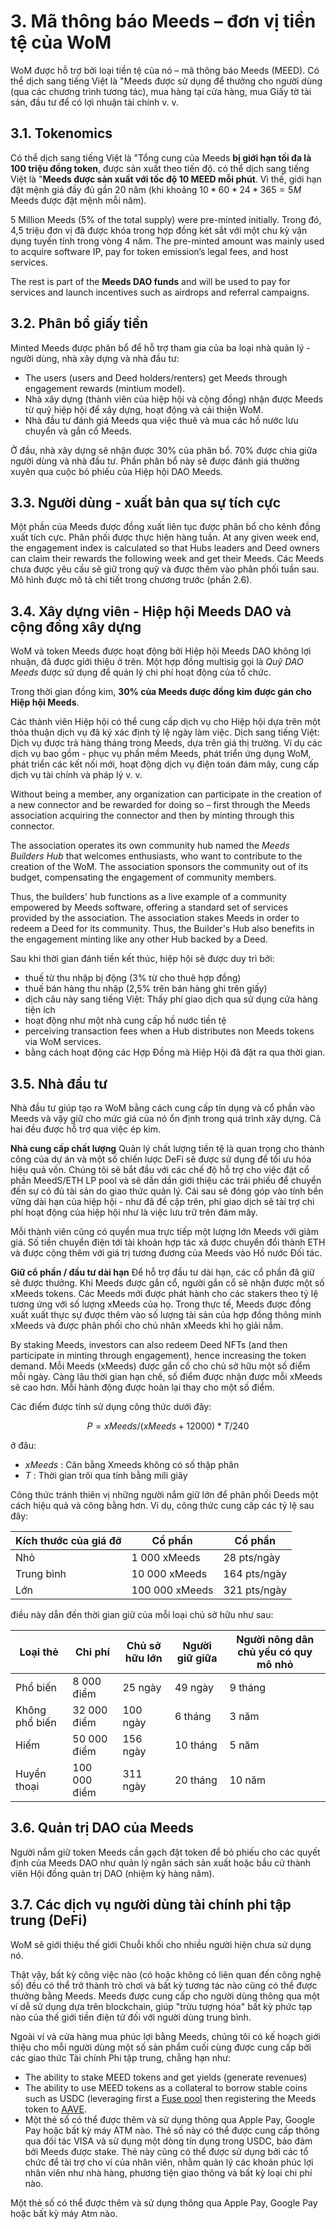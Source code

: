 # 3. Mã thông báo Meeds – đơn vị tiền tệ của WoM

WoM được hỗ trợ bởi loại tiền tệ của nó – mã thông báo Meeds (MEED). Có thể dịch sang tiếng Việt là "Meeds được sử dụng để thưởng cho người dùng (qua các chương trình tương tác), mua hàng tại cửa hàng, mua Giấy tờ tài sản, đầu tư để có lợi nhuận tài chính v. v.

## 3.1. Tokenomics

Có thể dịch sang tiếng Việt là "Tổng cung của Meeds **bị giới hạn tối đa là 100 triệu đồng token**, được sản xuất theo tiến độ. có thể dịch sang tiếng Việt là "**Meeds được sản xuất với tốc độ 10 MEED mỗi phút**. Vì thế, giới hạn đặt mệnh giá đầy đủ gần 20 năm (khi khoảng $10*60*24*365 = 5M$ Meeds được đặt mệnh mỗi năm).

5 Million Meeds (5% of the total supply) were pre-minted initially. Trong đó, 4,5 triệu đơn vị đã được khóa trong hợp đồng két sắt với một chu kỳ vận dụng tuyến tính trong vòng 4 năm. The pre-minted amount was mainly used to acquire software IP, pay for token emission’s legal fees, and host services.

The rest is part of the __Meeds DAO funds__ and will be used to pay for services and launch incentives such as airdrops and referral campaigns.


## 3.2. Phân bổ giấy tiền

Minted Meeds được phân bổ để hỗ trợ tham gia của ba loại nhà quản lý - người dùng, nhà xây dựng và nhà đầu tư:

- The users (users and Deed holders/renters) get Meeds through engagement rewards (mintium model).
- Nhà xây dựng (thành viên của hiệp hội và cộng đồng) nhận được Meeds từ quỹ hiệp hội để xây dựng, hoạt động và cải thiện WoM.
- Nhà đầu tư đánh giá Meeds qua việc thuê và mua các hồ nước lưu chuyển và gắn cổ Meeds.

Ở đầu, nhà xây dựng sẽ nhận được 30% của phân bổ. 70% được chia giữa người dùng và nhà đầu tư. Phần phân bổ này sẽ được đánh giá thường xuyên qua cuộc bỏ phiếu của Hiệp hội DAO Meeds.

## 3.3. Người dùng - xuất bản qua sự tích cực

Một phần của Meeds được đồng xuất liên tục được phân bổ cho kênh đồng xuất tích cực. Phân phối được thực hiện hàng tuần. At any given week end, the engagement index is calculated so that Hubs leaders and Deed owners can claim their rewards the following week and get their Meeds. Các Meeds chưa được yêu cầu sẽ giữ trong quỹ và được thêm vào phân phối tuần sau. Mô hình được mô tả chi tiết trong chương trước (phần 2.6).

## 3.4. Xây dựng viên - Hiệp hội Meeds DAO và cộng đồng xây dựng

WoM và token Meeds được hoạt động bởi Hiệp hội Meeds DAO không lợi nhuận, đã được giới thiệu ở trên. Một hợp đồng multisig gọi là _Quỹ DAO Meeds_ được sử dụng để quản lý chi phí hoạt động của tổ chức.

Trong thời gian đồng kim, **30% của Meeds được đồng kim được gán cho Hiệp hội Meeds**.

Các thành viên Hiệp hội có thể cung cấp dịch vụ cho Hiệp hội dựa trên một thỏa thuận dịch vụ đã ký xác định tỷ lệ ngày làm việc. Dịch sang tiếng Việt: Dịch vụ được trả hàng tháng trong Meeds, dựa trên giá thị trường. Ví dụ các dịch vụ bao gồm - phục vụ phần mềm Meeds, phát triển ứng dụng WoM, phát triển các kết nối mới, hoạt động dịch vụ điện toán đám mây, cung cấp dịch vụ tài chính và pháp lý v. v.

Without being a member, any organization can participate in the creation of a new connector and be rewarded for doing so – first through the Meeds association acquiring the connector and then by minting through this connector.

The association operates its own community hub named the _Meeds Builders Hub_ that welcomes enthusiasts, who want to contribute to the creation of the WoM. The association sponsors the community out of its budget, compensating the engagement of community members.

Thus, the builders' hub functions as a live example of a community empowered by Meeds software, offering a standard set of services provided by the association. The association stakes Meeds in order to redeem a Deed for its community. Thus, the Builder's Hub also benefits in the engagement minting like any other Hub backed by a Deed.

Sau khi thời gian đánh tiền kết thúc, hiệp hội sẽ được duy trì bởi:

- thuế từ thu nhập bị động (3% từ cho thuê hợp đồng)
- thuế bán hàng thu nhập (2,5% trên bán hàng ghi trên giấy)
- dịch câu này sang tiếng Việt: Thấy phí giao dịch qua sử dụng cửa hàng tiện ích
- hoạt động như một nhà cung cấp hồ nước tiền tệ
- perceiving transaction fees when a Hub distributes non Meeds tokens via WoM services.
- bằng cách hoạt động các Hợp Đồng mà Hiệp Hội đã đặt ra qua thời gian.


## 3.5. Nhà đầu tư

Nhà đầu tư giúp tạo ra WoM bằng cách cung cấp tín dụng và cổ phần vào Meeds và vậy giữ cho mức giá của nó ổn định trong quá trình xây dựng. Cả hai đều được hỗ trợ qua việc ép kim.

**Nhà cung cấp chất lượng** Quản lý chất lượng tiền tệ là quan trọng cho thành công của dự án và một số chiến lược DeFi sẽ được sử dụng để tối ưu hóa hiệu quả vốn. Chúng tôi sẽ bắt đầu với các chế độ hỗ trợ cho việc đặt cổ phần MeedS/ETH LP pool và sẽ dần dần giới thiệu các trái phiếu để chuyển đến sự có đủ tài sản do giao thức quản lý. Cái sau sẽ đóng góp vào tính bền vững dài hạn của hiệp hội - như đã đề cập trên, phí giao dịch sẽ tài trợ chi phí hoạt động của hiệp hội như là việc lưu trữ trên đám mây.

Mỗi thành viên cũng có quyền mua trực tiếp một lượng lớn Meeds với giảm giá. Số tiền chuyển điện tới tài khoản hợp tác xã được chuyển đổi thành ETH và được cộng thêm với giá trị tương đương của Meeds vào Hồ nước Đối tác.

**Giữ cổ phần / đầu tư dài hạn** Để hỗ trợ đầu tư dài hạn, các cổ phần đã giữ sẽ được thưởng. Khi Meeds được gắn cổ, người gắn cổ sẽ nhận được một số xMeeds tokens. Các Meeds mới được phát hành cho các stakers theo tỷ lệ tương ứng với số lượng xMeeds của họ. Trong thực tế, Meeds được đồng xuất xuất thực sự được thêm vào số lượng tài sản của hợp đồng thông minh xMeeds và được phân phối cho chủ nhân xMeeds khi họ giải nắm.

By staking Meeds, investors can also redeem Deed NFTs (and then participate in minting through engagement), hence increasing the token demand. Mỗi Meeds (xMeeds) được gắn cổ cho chủ sở hữu một số điểm mỗi ngày. Càng lâu thời gian hạn chế, số điểm được nhận được mỗi xMeeds sẽ cao hơn. Mỗi hành động được hoàn lại thay cho một số điểm.

Các điểm được tính sử dụng công thức dưới đây:

 $$ P = xMeeds / (xMeeds + 12000) * T / 240 $$

 ở đâu:

- $xMeeds$ : Cân bằng Xmeeds không có số thập phân
- $T$ : Thời gian trôi qua tính bằng mili giây

Công thức tránh thiên vị những người nắm giữ lớn để phân phối Deeds một cách hiệu quả và công bằng hơn. Ví dụ, công thức cung cấp các tỷ lệ sau đây:

| **Kích thước của giá đỡ** | **Cổ phần**    | **Cổ phần**  |
| ------------------------- | -------------- | ------------ |
| Nhỏ                       | 1 000 xMeeds   | 28 pts/ngày  |
| Trung bình                | 10 000 xMeeds  | 164 pts/ngày |
| Lớn                       | 100 000 xMeeds | 321 pts/ngày |


điều này dẫn đến thời gian giữ của mỗi loại chủ sở hữu như sau:

| **Loại thẻ**   | **Chi phí**  | **Chủ sở hữu lớn** | **Người giữ giữa** | **Người nông dân chủ yếu có quy mô nhỏ** |
| -------------- | ------------ | ------------------ | ------------------ | ---------------------------------------- |
| Phổ biến       | 8 000 điểm   | 25 ngày            | 49 ngày            | 9 tháng                                  |
| Không phổ biến | 32 000 điểm  | 100 ngày           | 6 tháng            | 3 năm                                    |
| Hiếm           | 50 000 điểm  | 156 ngày           | 10 tháng           | 5 năm                                    |
| Huyền thoại    | 100 000 điểm | 311 ngày           | 20 tháng           | 10 năm                                   |

## 3.6. Quản trị DAO của Meeds

Người nắm giữ token Meeds cần gạch đặt token để bỏ phiếu cho các quyết định của Meeds DAO như quản lý ngân sách sản xuất hoặc bầu cử thành viên Hội đồng quản trị DAO (nhiệm kỳ hàng năm).

## 3.7. Các dịch vụ người dùng tài chính phi tập trung (DeFi)

WoM sẽ giới thiệu thế giới Chuỗi khối cho nhiều người hiện chưa sử dụng nó.

Thật vậy, bất kỳ công việc nào (có hoặc không có liên quan đến công nghệ số) đều có thể trở thành trò chơi và bất kỳ tương tác nào cũng có thể được thưởng bằng Meeds. Meeds được cung cấp cho người dùng thông qua một ví dễ sử dụng dựa trên blockchain, giúp "trừu tượng hóa" bất kỳ phức tạp nào của thế giới tiền điện tử đối với người dùng trung bình.

Ngoài ví và cửa hàng mua phúc lợi bằng Meeds, chúng tôi có kế hoạch giới thiệu cho mỗi người dùng một số sản phẩm cuối cùng được cung cấp bởi các giao thức Tài chính Phi tập trung, chẳng hạn như:

- The ability to stake MEED tokens and get yields (generate revenues)
- The ability to use MEED tokens as a collateral to borrow stable coins such as USDC (leveraging first a [Fuse pool](https://app.rari.capital/fuse) then registering the Meeds token to [AAVE](https://aave.com/).
- Một thẻ số có thể được thêm và sử dụng thông qua Apple Pay, Google Pay hoặc bất kỳ máy ATM nào. Thẻ số này có thể được cung cấp thông qua đối tác VISA và sử dụng một dòng tín dụng trong USDC, bảo đảm bởi Meeds được stake. Thẻ này cũng có thể được sử dụng bởi các tổ chức để tài trợ cho ví của nhân viên, nhằm quản lý các khoản phúc lợi nhân viên như nhà hàng, phương tiện giao thông và bất kỳ loại chi phí nào.

Một thẻ số có thể được thêm và sử dụng thông qua Apple Pay, Google Pay hoặc bất kỳ máy Atm nào.

 
